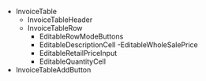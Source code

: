 - InvoiceTable
  - InvoiceTableHeader
  - InvoiceTableRow
    - EditableRowModeButtons
    - EditableDescriptionCell
    -EditableWholeSalePrice
    - EditableRetailPriceInput
    - EditableQuantityCell
- InvoiceTableAddButton